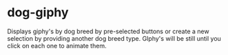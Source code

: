 # dog-giphy
Displays giphy's by dog breed by pre-selected buttons or create a new selection by providing another dog breed type. GIphy's will be still until you click on each one to animate them.
